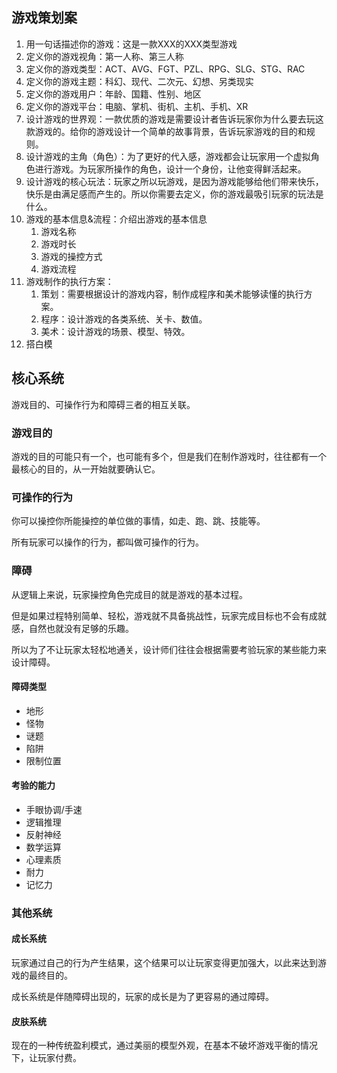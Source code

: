 ## 游戏策划案

1. 用一句话描述你的游戏：这是一款XXX的XXX类型游戏
2. 定义你的游戏视角：第一人称、第三人称
3. 定义你的游戏类型：ACT、AVG、FGT、PZL、RPG、SLG、STG、RAC
4. 定义你的游戏主题：科幻、现代、二次元、幻想、另类现实
5. 定义你的游戏用户：年龄、国籍、性别、地区
6. 定义你的游戏平台：电脑、掌机、街机、主机、手机、XR
7. 设计游戏的世界观：一款优质的游戏是需要设计者告诉玩家你为什么要去玩这款游戏的。给你的游戏设计一个简单的故事背景，告诉玩家游戏的目的和规则。
8. 设计游戏的主角（角色）：为了更好的代入感，游戏都会让玩家用一个虚拟角色进行游戏。为玩家所操作的角色，设计一个身份，让他变得鲜活起来。
9. 设计游戏的核心玩法：玩家之所以玩游戏，是因为游戏能够给他们带来快乐，快乐是由满足感而产生的。所以你需要去定义，你的游戏最吸引玩家的玩法是什么。
10. 游戏的基本信息&流程：介绍出游戏的基本信息
    1. 游戏名称
    2. 游戏时长
    3. 游戏的操控方式
    4. 游戏流程
11. 游戏制作的执行方案：
    1. 策划：需要根据设计的游戏内容，制作成程序和美术能够读懂的执行方案。
    2. 程序：设计游戏的各类系统、关卡、数值。
    3. 美术：设计游戏的场景、模型、特效。
12. 搭白模

## 核心系统

游戏目的、可操作行为和障碍三者的相互关联。

### 游戏目的

游戏的目的可能只有一个，也可能有多个，但是我们在制作游戏时，往往都有一个最核心的目的，从一开始就要确认它。

### 可操作的行为

你可以操控你所能操控的单位做的事情，如走、跑、跳、技能等。

所有玩家可以操作的行为，都叫做可操作的行为。

### 障碍

从逻辑上来说，玩家操控角色完成目的就是游戏的基本过程。

但是如果过程特别简单、轻松，游戏就不具备挑战性，玩家完成目标也不会有成就感，自然也就没有足够的乐趣。

所以为了不让玩家太轻松地通关，设计师们往往会根据需要考验玩家的某些能力来设计障碍。

#### 障碍类型

- 地形
- 怪物
- 谜题
- 陷阱
- 限制位置

#### 考验的能力

- 手眼协调/手速
- 逻辑推理
- 反射神经
- 数学运算
- 心理素质
- 耐力
- 记忆力

### 其他系统

#### 成长系统

玩家通过自己的行为产生结果，这个结果可以让玩家变得更加强大，以此来达到游戏的最终目的。

成长系统是伴随障碍出现的，玩家的成长是为了更容易的通过障碍。

#### 皮肤系统

现在的一种传统盈利模式，通过美丽的模型外观，在基本不破坏游戏平衡的情况下，让玩家付费。
